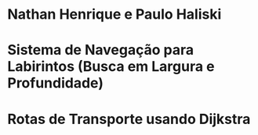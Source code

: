 # Nathan Henrique e Paulo Haliski

<h1> Sistema de Navegação para Labirintos (Busca em Largura e Profundidade) </h1>
<h1> Rotas de Transporte usando Dijkstra </h1>